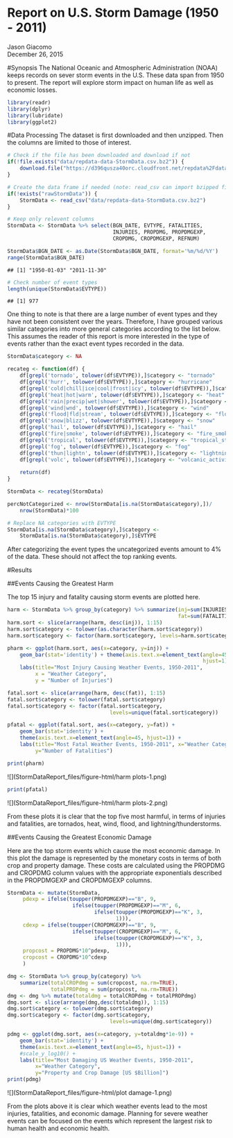 # Report on U.S. Storm Damage (1950 - 2011)
Jason Giacomo  
December 26, 2015  

#Synopsis
The National Oceanic and Atmospheric Administration (NOAA) keeps records on 
sever storm events in the U.S. These data span from 1950 to present. The report
will explore storm impact on human life as well as economic losses.


```r
library(readr)
library(dplyr)
library(lubridate)
library(ggplot2)
```

#Data Processing
The dataset is first downloaded and then unzipped. Then the columns are limited
to those of interest.


```r
# Check if the file has been downloaded and download if not
if(!file.exists("data/repdata-data-StormData.csv.bz2")) {
    download.file("https://d396qusza40orc.cloudfront.net/repdata%2Fdata%2FStormData.csv.bz2", "data/repdata-data-StormData.csv.bz2")
}

# Create the data frame if needed (note: read_csv can import bzipped files)
if(!exists("rawStormData")) {
    StormData <- read_csv("data/repdata-data-StormData.csv.bz2")
}

# Keep only relevent columns
StormData <- StormData %>% select(BGN_DATE, EVTYPE, FATALITIES,
                                  INJURIES, PROPDMG, PROPDMGEXP,
                                  CROPDMG, CROPDMGEXP, REFNUM)

StormData$BGN_DATE <- as.Date(StormData$BGN_DATE, format='%m/%d/%Y')
range(StormData$BGN_DATE)
```

```
## [1] "1950-01-03" "2011-11-30"
```

```r
# Check number of event types
length(unique(StormData$EVTYPE))
```

```
## [1] 977
```

One thing to note is that there are a large number of event types and they have 
not been consistent over the years. Therefore, I have grouped various similar categories into more general categories according to the list below. This assumes the reader of this report is more interested in the type of events rather than the exact event types recorded in the data.


```r
StormData$category <- NA

recateg <- function(df) {
    df[grepl('tornado', tolower(df$EVTYPE)),]$category <- "tornado"
    df[grepl('hurr', tolower(df$EVTYPE)),]$category <- "hurricane"
    df[grepl('cold|chill|ice|cool|frost|icy', tolower(df$EVTYPE)),]$category <- "cold"
    df[grepl('heat|hot|warm', tolower(df$EVTYPE)),]$category <- "heat"
    df[grepl('rain|precip|wet|shower', tolower(df$EVTYPE)),]$category <- "rain"
    df[grepl('wind|wnd', tolower(df$EVTYPE)),]$category <- "wind"
    df[grepl('flood|fld|stream', tolower(df$EVTYPE)),]$category <- "flood"
    df[grepl('snow|blizz', tolower(df$EVTYPE)),]$category <- "snow"
    df[grepl('hail', tolower(df$EVTYPE)),]$category <- "hail"
    df[grepl('fire|smoke', tolower(df$EVTYPE)),]$category <- "fire_smoke"
    df[grepl('tropical', tolower(df$EVTYPE)),]$category <- "tropical_storm"
    df[grepl('fog', tolower(df$EVTYPE)),]$category <- "fog"
    df[grepl('thun|lightn', tolower(df$EVTYPE)),]$category <- "lightning_thunderstorm"
    df[grepl('volc', tolower(df$EVTYPE)),]$category <- "volcanic_activity"
    
    return(df)
}

StormData <- recateg(StormData)

percNotCategorized <- nrow(StormData[is.na(StormData$category),])/
    nrow(StormData)*100

# Replace NA categories with EVTYPE
StormData[is.na(StormData$category),]$category <-
    StormData[is.na(StormData$category),]$EVTYPE
```

After categorizing the event types the uncategorized events amount to
4% of the data. These should not affect the top
ranking events.

#Results

##Events Causing the Greatest Harm

The top 15 injury and fatality causing storm events are plotted here.


```r
harm <- StormData %>% group_by(category) %>% summarize(inj=sum(INJURIES), 
                                                       fat=sum(FATALITIES))
harm.sort <- slice(arrange(harm, desc(inj)), 1:15)
harm.sort$category <- tolower(as.character(harm.sort$category))
harm.sort$category <- factor(harm.sort$category, levels=harm.sort$category)

pharm <- ggplot(harm.sort, aes(x=category, y=inj)) +
    geom_bar(stat='identity') + theme(axis.text.x=element_text(angle=45,
                                                               hjust=1)) +
    labs(title="Most Injury Causing Weather Events, 1950-2011",
         x = "Weather Category",
         y = "Number of Injuries")

fatal.sort <- slice(arrange(harm, desc(fat)), 1:15)
fatal.sort$category <- tolower(fatal.sort$category)
fatal.sort$category <- factor(fatal.sort$category,
                                 levels=unique(fatal.sort$category))

pfatal <- ggplot(fatal.sort, aes(x=category, y=fat)) + 
    geom_bar(stat='identity') +
    theme(axis.text.x=element_text(angle=45, hjust=1)) +
    labs(title="Most Fatal Weather Events, 1950-2011", x="Weather Category",
         y="Number of Fatalities")

print(pharm)
```

![](StormDataReport_files/figure-html/harm plots-1.png) 

```r
print(pfatal)
```

![](StormDataReport_files/figure-html/harm plots-2.png) 

From these plots it is clear that the top five most harmful, in terms of
injuries and fatalities, are tornados, heat, wind, flood, and
lightning/thunderstorms.

##Events Causing the Greatest Economic Damage

Here are the top storm events which cause the most economic damage. In this plot
the damage is represented by the monetary costs in terms of both crop and
property damage. These costs are calculated using the PROPDMG and CROPDMG column values with the appropriate exponentials described in the PROPDMGEXP and CROPDMGEXP columns.


```r
StormData <- mutate(StormData,
     pdexp = ifelse(toupper(PROPDMGEXP)=="B", 9,
                     ifelse(toupper(PROPDMGEXP)=="M", 6,
                            ifelse(toupper(PROPDMGEXP)=="K", 3,
                                   1))),
     cdexp = ifelse(toupper(CROPDMGEXP)=="B", 9,
                     ifelse(toupper(CROPDMGEXP)=="M", 6,
                            ifelse(toupper(CROPDMGEXP)=="K", 3,
                                   1))),
     propcost = PROPDMG*10^pdexp,
     cropcost = CROPDMG*10^cdexp
     )

dmg <- StormData %>% group_by(category) %>%
    summarize(totalCROPdmg = sum(cropcost, na.rm=TRUE),
              totalPROPdmg = sum(propcost, na.rm=TRUE))
dmg <- dmg %>% mutate(totaldmg = totalCROPdmg + totalPROPdmg)
dmg.sort <- slice(arrange(dmg,desc(totaldmg)), 1:15)
dmg.sort$category <- tolower(dmg.sort$category)
dmg.sort$category <- factor(dmg.sort$category,
                                 levels=unique(dmg.sort$category))
```


```r
pdmg <- ggplot(dmg.sort, aes(x=category, y=totaldmg*1e-9)) + 
    geom_bar(stat='identity') +
    theme(axis.text.x=element_text(angle=45, hjust=1)) +
    #scale_y_log10() +
    labs(title="Most Damaging US Weather Events, 1950-2011",
         x="Weather Category",
         y="Property and Crop Damage [US $Billion]")
print(pdmg)
```

![](StormDataReport_files/figure-html/plot damage-1.png) 

From the plots above it is clear which weather events lead to the most injuries, fatalities, and economic damage. Planning for severe weather events can be focused on the events which represent the largest risk to human health and economic health.
